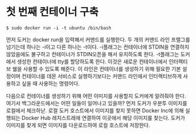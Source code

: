 첫 번째 컨테이너 구축
=====================

```
$ sudo docker run -i -t ubuntu /bin/bash
```

먼저 도커는 docker run을 입력해서 커맨드를 실행한다. 두 개의 커맨드 라인 프랠그를 넘기는데 하나는 -i이고 다른 하나는 -t이다. -i플래그는 컨테이너에 STDIN을 연결하지 않았음에도 불구하고 컨테이너가 STDIN오픈을 해서 유지하도록 한다. -t플래그는 도커에서 생성한 컨테이너에 tty를 할당하도록 한다. 이것은 새로운 컨테이너에서 인터랙티브 쉘을 사용할 수 있도록 해준다. 이 라인은 컨테이너를 생성하기 위해 필요한 기본 설정이며 컨테이너를 데몬 서비스로 실행하기보다는 커맨드 라인에서 인터랙티브하게 사용하고 싶을 때 사용하는 명령어다.

다음으로 컨테이너를 생성하기 위해 어떤 이미지를 사용할지 도커에게 알려줘야 한다. 여기서 백그라운드에서는 어떤 일들이 일어나고 있을까? 먼저 도커가 우분투 이미지를 로컬에서 체크하낟. 로컬 도커 호스트에서 이미지를 찾지 못하면 Docker Inc에 의해 실행되는 Docker Hub 레지스트레에 연결하여 이곳에서 해당 이미지를 찾는다. 도커가 이미지를 찾게 되면 이미지를 다운로드하여 로컬 호스트에 저장한다. 



